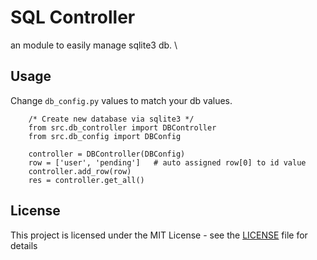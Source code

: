 # SQL Controller

an module to easily manage sqlite3 db.  \

## Usage

Change `db_config.py` values to match your db values.

```
    /* Create new database via sqlite3 */
    from src.db_controller import DBController
    from src.db_config import DBConfig

    controller = DBController(DBConfig)
    row = ['user', 'pending']   # auto assigned row[0] to id value 
    controller.add_row(row)
    res = controller.get_all()
```

## License

This project is licensed under the MIT License - see the [LICENSE](LICENSE) file for details
